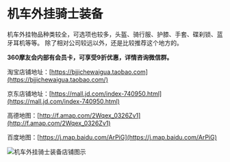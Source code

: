 # 机车外挂骑士装备

机车外挂物品种类较全，可选项也较多，头盔、骑行服、护膝、手套、碟刹锁、蓝牙耳机等等。
除了相对公司较远以外，还是比较推荐这个地方的。

**360摩友会内部有会员卡，可享受9折优惠，详情咨询微信群。**

淘宝店铺地址：[https://bjjichewaigua.taobao.com](https://bjjichewaigua.taobao.com/)

京东店铺地址：[https://mall.jd.com/index-740950.html](https://mall.jd.com/index-740950.html)

高德地图：[http://f.amap.com/2Wqex_0326Zv1](http://f.amap.com/2Wqex_0326Zv1)

百度地图：[https://j.map.baidu.com/ArPiG](https://j.map.baidu.com/ArPiG)

![机车外挂骑士装备店铺图示](https://ww1.sinaimg.cn/large/007i4MEmly1g1n498mnuqj30qb0kodjz.jpg)


